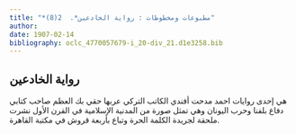 ```yaml
---
title: "*مطبوعات ومخطوطات : رواية الخادعين*.  2(8)"
author: 
date: 1907-02-14
bibliography: oclc_4770057679-i_20-div_21.d1e3258.bib
---
```




##  رواية الخادعين 


 هي  إحدى  روايات احمد مدحت أفندي الكاتب التركي عربها حقي بك العظم صاحب كتابي دفاع بلفنا وحرب اليونان وهي تمثل صورة من المدنية الإسلامية في القرن الأول نشرت ملحقة لجريدة الكلمة الحرة وتباع بأربعة قروش في مكتبة القاهرة. 
